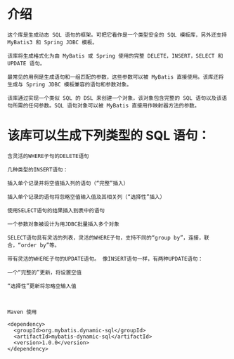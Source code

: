 
# 介绍
    这个库是生成动态 SQL 语句的框架。可把它看作是一个类型安全的 SQL 模板库，另外还支持 MyBatis3 和 Spring JDBC 模板。
    
    该库将生成格式化为由 MyBatis 或 Spring 使用的完整 DELETE，INSERT，SELECT 和 UPDATE 语句。
    
    最常见的用例是生成语句和一组匹配的参数，这些参数可以被 MyBatis 直接使用。该库还将生成与 Spring JDBC 模板兼容的语句和参数对象。
    
    该库通过实现一个类似 SQL 的 DSL 来创建一个对象，该对象包含完整的 SQL 语句以及该语句所需的任何参数。SQL 语句对象可以被 MyBatis 直接用作映射器方法的参数。
    


# 该库可以生成下列类型的 SQL 语句：
    
    
    含灵活的WHERE子句的DELETE语句
    
    几种类型的INSERT语句：
    
    插入单个记录并将空值插入列的语句（“完整”插入）
    
    插入单个记录的语句将忽略空值输入值及其相关列（“选择性”插入）
    
    使用SELECT语句的结果插入到表中的语句
    
    一个参数对象被设计为用JDBC批量插入多个对象
    
    SELECT语句具有灵活的列表，灵活的WHERE子句，支持不同的“group by”，连接，联合，“order by”等。
    
    带有灵活的WHERE子句的UPDATE语句。 像INSERT语句一样，有两种UPDATE语句：
    
    一个“完整的”更新，将设置空值
    
    “选择性”更新将忽略空输入值
    


    Maven 使用
    
    <dependency>
      <groupId>org.mybatis.dynamic-sql</groupId>
      <artifactId>mybatis-dynamic-sql</artifactId>
      <version>1.0.0</version>
    </dependency>